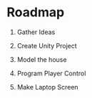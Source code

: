 # Roadmap

1. Gather Ideas

2. Create Unity Project

3. Model the house

4. Program Player Control

5. Make Laptop Screen